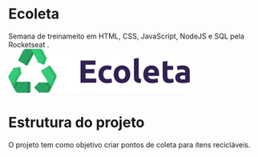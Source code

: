 # Ecoleta
Semana de treinameito em HTML, CSS, JavaScript, NodeJS e SQL pela Rocketseat .
</br>
<img src="/public/assets/logo.svg" >
# Estrutura do projeto
O projeto tem como objetivo criar pontos de coleta para itens recicláveis.
